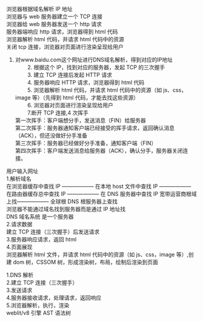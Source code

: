 浏览器根据域名解析 IP 地址  
浏览器与 web 服务器建立一个 TCP 连接  
浏览器给 web 服务器发送一个 http 请求  
服务器端响应 http 请求，浏览器得到 html 代码  
浏览器解析 html 代码，并请求 html 代码中的资源  
关闭 tcp 连接，浏览器对页面进行渲染呈现给用户

1. 对www.baidu.com这个网址进行DNS域名解析，得到对应的IP地址  
    　　 2. 根据这个 IP，找到对应的服务器，发起 TCP 的三次握手  
    　　 3. 建立 TCP 连接后发起 HTTP 请求  
    　　 4. 服务器响应 HTTP 请求，浏览器得到 html 代码  
    　　 5. 浏览器解析 html 代码，并请求 html 代码中的资源（如 js、css，image 等）（先得到 html 代码，才能去找这些资源）  
    　　 6. 浏览器对页面进行渲染呈现给用户  
   　　 7.断开 TCP 连接,4 次挥手  
    第一次挥手：客户端想分手，发送消息（FIN）给服务器  
    第二次挥手：服务器通知客户端已经接受的挥手请求，返回确认消息（ACK），但还没做好分手准备  
    第三次挥手：服务器已经做好分手准备，通知客户端（FIN）  
    第四次挥手：客户端发送消息给服务器（ACK），确认分手，服务器关闭连接。

用户输入网址  
1.解析域名  
 在浏览器缓存中查找 IP —————— 在本地 host 文件中查找 IP —————— 在路由器缓存总中查找 IP —————— 在 DNS 服务器中查找 IP 宽带运营商根域上找—————— 全球根 DNS 根服务器上查找  
 浏览器不能通过域名找到服务器而是通过 IP 地址找  
 DNS 域名系统 是一个服务器  
2.请求数据  
 建立 TCP 连接（三次握手）后发送请求  
3.服务器响应请求，返回 html  
4.页面展现  
浏览器解析 html 文件，并请求 html 代码中的资源（如 js、css，image 等）,创建 dom 树，CSSOM 树，形成渲染树，布局，绘制后渲染到页面

1.DNS 解析  
2.建立 TCP 连接（三次握手）  
3.发送请求  
4.服务器接收请求，处理请求，返回响应  
5.浏览器解析，执行，渲染  
weblit/v8 引擎 AST 语法树
